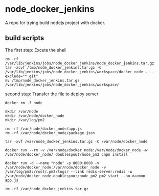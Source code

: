 # node_docker_jenkins
A repo for trying build nodejs project with docker.


## build  scripts

The first step: Excute the shell

```shell
rm -rf 	/var/lib/jenkins/jobs/node_docker_jenkins/node_docker_jenkins.tar.gz
tar -zcvf /tmp/node_docker_jenkins.tar.gz -C /var/lib/jenkins/jobs/node_docker_jenkins/workspace/docker_node . --exclude="*.git"
mv /tmp/node_docker_jenkins.tar.gz /var/lib/jenkins/jobs/node_docker_jenkins/workspace/
```

second step: Transfer the file to deploy server

```shell
docker rm -f node

mkdir /var/node
mkdir /var/node/docker_node
mkdir /var/log/pm2

rm -rf /var/node/docker_node/app.js
rm -rf /var/node/docker_node/package.json

tar -xvf /var/node_docker_jenkins.tar.gz -C /var/node/docker_node

docker run --rm -v /var/node/docker_node:/var/node/docker_node -w /var/node/docker_node/ doublespout/node_pm2 cnpm install

docker run -d --name "node" -p 8000:8000 -v /var/node/docker_node:/var/node/docker_node -v /var/log/pm2:/root/.pm2/logs/ --link redis-server:redis -w /var/node/docker_node.doublespout/node_pm2 pm2 start --no-daemon app.js

rm -rf /var/node_docker_jenkins.tar.gz
```